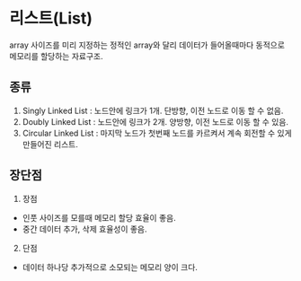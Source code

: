 # 리스트(List)

array 사이즈를 미리 지정하는 정적인 array와 달리 데이터가 들어올때마다 동적으로 메모리를 할당하는 자료구조.<br>

## 종류
1. Singly Linked List : 노드안에 링크가 1개. 단방향, 이전 노드로 이동 할 수 없음.
2. Doubly Linked List : 노드안에 링크가 2개. 양방향, 이전 노드로 이동 할 수 있음.
3. Circular Linked List : 마지막 노드가 첫번째 노드를 카르켜서 계속 회전할 수 있게 만들어진 리스트.

## 장단점
1. 장점
- 인풋 사이즈를 모를때 메모리 할당 효율이 좋음. <br>
- 중간 데이터 추가, 삭제 효율성이 좋음. <br>

2. 단점
- 데이터 하나당 추가적으로 소모되는 메모리 양이 크다.
